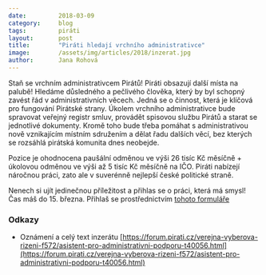 ```yaml
---
date:         2018-03-09
category:     blog
tags:         piráti
layout:       post
title:        "Piráti hledají vrchního administrativce"
image:        /assets/img/articles/2018/inzerat.jpg
author:       Jana Rohová
---
```


Staň se vrchním administrativcem Pirátů! Piráti obsazují další místa na palubě! Hledáme důsledného a pečlivého člověka, který by byl schopný zavést řád v administrativních věcech. Jedná se o činnost, která je klíčová pro fungování Pirátské strany. Úkolem vrchního administrativce bude spravovat veřejný registr smluv, provádět spisovou službu Pirátů a starat se jednotlivé dokumenty. Kromě toho bude třeba pomáhat s administrativou nově vznikajícím místním sdružením a dělat řadu dalších věcí, bez kterých se rozsáhlá pirátská komunita dnes neobejde. 

Pozice je ohodnocena paušální odměnou ve výši 26 tisíc Kč měsíčně + úkolovou odměnou ve výši až 5 tisíc Kč měsíčně na IČO. Piráti nabízejí náročnou práci, zato ale v suverénně nejlepší české politické straně. 

Nenech si ujít jedinečnou příležitost a přihlas se o práci, která má smysl! Čas máš do 15. března. Přihlaš se prostřednictvím [tohoto formuláře](https://airtable.com/shrPfPC9RkFFWoKup)

### Odkazy 

* Oznámení a celý text inzerátu [https://forum.pirati.cz/verejna-vyberova-rizeni-f572/asistent-pro-administrativni-podporu-t40056.html](https://forum.pirati.cz/verejna-vyberova-rizeni-f572/asistent-pro-administrativni-podporu-t40056.html)


